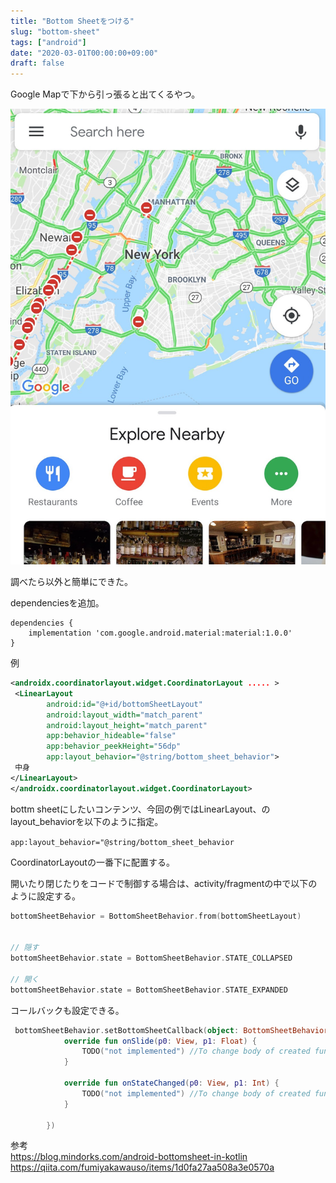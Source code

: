 ```yaml
---
title: "Bottom Sheetをつける"
slug: "bottom-sheet"
tags: ["android"]
date: "2020-03-01T00:00:00+09:00"
draft: false
---
```


Google Mapで下から引っ張ると出てくるやつ。

![activity](../../../images/android/bottom_sheet.jpg)

調べたら以外と簡単にできた。

dependenciesを追加。

```
dependencies {
    implementation 'com.google.android.material:material:1.0.0'
}
```

例

```xml
<androidx.coordinatorlayout.widget.CoordinatorLayout ..... >
 <LinearLayout
        android:id="@+id/bottomSheetLayout"
        android:layout_width="match_parent"
        android:layout_height="match_parent"
        app:behavior_hideable="false"
        app:behavior_peekHeight="56dp"
        app:layout_behavior="@string/bottom_sheet_behavior">
 中身
</LinearLayout>
</androidx.coordinatorlayout.widget.CoordinatorLayout>
```

bottm sheetにしたいコンテンツ、今回の例ではLinearLayout、のlayout_behaviorを以下のように指定。  

`app:layout_behavior="@string/bottom_sheet_behavior`  

CoordinatorLayoutの一番下に配置する。  

開いたり閉じたりをコードで制御する場合は、activity/fragmentの中で以下のように設定する。

```kotlin
bottomSheetBehavior = BottomSheetBehavior.from(bottomSheetLayout)


// 隠す
bottomSheetBehavior.state = BottomSheetBehavior.STATE_COLLAPSED

// 開く
bottomSheetBehavior.state = BottomSheetBehavior.STATE_EXPANDED
```

コールバックも設定できる。  

```kotlin
 bottomSheetBehavior.setBottomSheetCallback(object: BottomSheetBehavior.BottomSheetCallback(){
            override fun onSlide(p0: View, p1: Float) {
                TODO("not implemented") //To change body of created functions use File | Settings | File Templates.
            }

            override fun onStateChanged(p0: View, p1: Int) {
                TODO("not implemented") //To change body of created functions use File | Settings | File Templates.
            }

        })
```

参考  
https://blog.mindorks.com/android-bottomsheet-in-kotlin  
https://qiita.com/fumiyakawauso/items/1d0fa27aa508a3e0570a  


